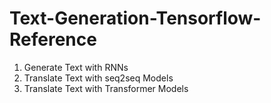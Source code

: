 # Text-Generation-Tensorflow-Reference

1. Generate Text with RNNs
2. Translate Text with seq2seq Models
3. Translate Text with Transformer Models
